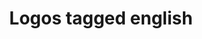 ---
layout: blog_by_tag
title: 'Logos tagged english'
tag: english
permalink: /unilogos/english/
---